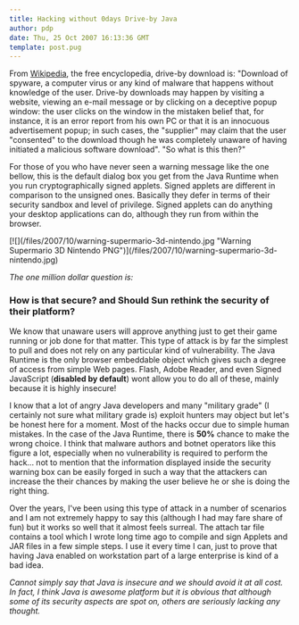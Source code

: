 ```yaml
---
title: Hacking without 0days Drive-by Java
author: pdp
date: Thu, 25 Oct 2007 16:13:36 GMT
template: post.pug
---
```


From [Wikipedia](http://en.wikipedia.org/wiki/Drive-by_download), the free encyclopedia, drive-by download is: "Download of spyware, a computer virus or any kind of malware that happens without knowledge of the user. Drive-by downloads may happen by visiting a website, viewing an e-mail message or by clicking on a deceptive popup window: the user clicks on the window in the mistaken belief that, for instance, it is an error report from his own PC or that it is an innocuous advertisement popup; in such cases, the "supplier" may claim that the user "consented" to the download though he was completely unaware of having initiated a malicious software download". "So what is this then?"

For those of you who have never seen a warning message like the one bellow, this is the default dialog box you get from the Java Runtime when you run cryptographically signed applets. Signed applets are different in comparison to the unsigned ones. Basically they defer in terms of their security sandbox and level of privilege. Signed applets can do anything your desktop applications can do, although they run from within the browser.

<div class="screen">[![](/files/2007/10/warning-supermario-3d-nintendo.jpg "Warning Supermario 3D Nintendo PNG")](/files/2007/10/warning-supermario-3d-nintendo.jpg)</div>

_The one million dollar question is:_

### How is that secure? and Should Sun rethink the security of their platform?

We know that unaware users will approve anything just to get their game running or job done for that matter. This type of attack is by far the simplest to pull and does not rely on any particular kind of vulnerability. The Java Runtime is the only browser embeddable object which gives such a degree of access from simple Web pages. Flash, Adobe Reader, and even Signed JavaScript (**disabled by default**) wont allow you to do all of these, mainly because it is highly insecure!

I know that a lot of angry Java developers and many "military grade" (I certainly not sure what military grade is) exploit hunters may object but let's be honest here for a moment. Most of the hacks occur due to simple human mistakes. In the case of the Java Runtime, there is **50%** chance to make the wrong choice. I think that malware authors and botnet operators like this figure a lot, especially when no vulnerability is required to perform the hack... not to mention that the information displayed inside the security warning box can be easily forged in such a way that the attackers can increase the their chances by making the user believe he or she is doing the right thing.

Over the years, I've been using this type of attack in a number of scenarios and I am not extremely happy to say this (although I had may fare share of fun) but it works so well that it almost feels surreal. The attach tar file contains a tool which I wrote long time ago to compile and sign Applets and JAR files in a few simple steps. I use it every time I can, just to prove that having Java enabled on workstation part of a large enterprise is kind of a bad idea.

_Cannot simply say that Java is insecure and we should avoid it at all cost. In fact, I think Java is awesome platform but it is obvious that although some of its security aspects are spot on, others are seriously lacking any thought._
